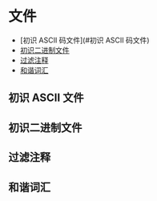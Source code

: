 # 文件

* [初识 ASCII 码文件](#初识 ASCII 码文件)
* [初识二进制文件](#初识二进制文件)
* [过滤注释](#过滤注释)
* [和谐词汇](#和谐词汇)

## 初识 ASCII 文件

## 初识二进制文件

## 过滤注释

## 和谐词汇